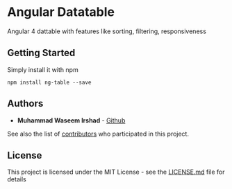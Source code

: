 # Angular Datatable

Angular 4 dattable with features like sorting, filtering, responsiveness

## Getting Started

Simply install it with npm

```
npm install ng-table --save
```

## Authors

* **Muhammad Waseem Irshad** - [Github](https://github.com/prowaseem)

See also the list of [contributors](https://github.com/your/project/contributors) who participated in this project.

## License

This project is licensed under the MIT License - see the [LICENSE.md](license.md) file for details
